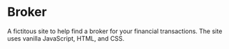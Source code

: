 # Broker

A fictitous site to help find a broker for your financial transactions. The site uses vanilla JavaScript, HTML, and CSS.
